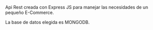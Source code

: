 Api Rest creada con Express JS para manejar las necesidades de un pequeño E-Commerce.

La base de datos elegida es MONGODB.